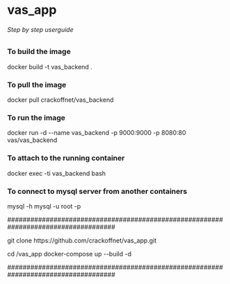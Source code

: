 # vas_app
###### Step by step userguide ######

### To build the image ###
docker build -t vas_backend .

### To pull the image ###
docker pull crackoffnet/vas_backend

### To run the image ###
docker run -d --name vas_backend -p 9000:9000 -p 8080:80 vas/vas_backend

### To attach to the running container ###
docker exec -ti vas_backend bash

### To connect to mysql server from another containers ###
mysql -h mysql -u root -p

####################################################################################
<p> git clone https://github.com/crackoffnet/vas_app.git </p>
<p> cd /vas_app docker-compose up --build -d </p>
####################################################################################
